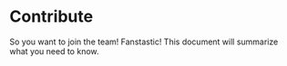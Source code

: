 # Contribute

So you want to join the team! Fanstastic! This document will summarize what you need to know. 
